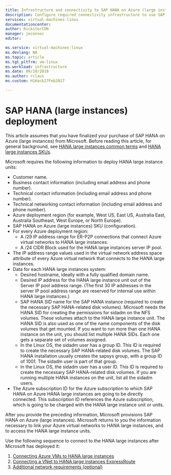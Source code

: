 ```yaml
---
title: Infrastructure and connectivity to SAP HANA on Azure (large instances) | Microsoft Docs
description: Configure required connectivity infrastructure to use SAP HANA on Azure (large instances).
services: virtual-machines-linux
documentationcenter: 
author: RicksterCDN
manager: jeconnoc
editor:

ms.service: virtual-machines-linux
ms.devlang: NA
ms.topic: article
ms.tgt_pltfrm: vm-linux
ms.workload: infrastructure
ms.date: 09/10/2018
ms.author: rclaus
ms.custom: H1Hack27Feb2017

---
```


# SAP HANA (large instances) deployment 

This article assumes that you have finalized your purchase of SAP HANA on Azure (large instances) from Microsoft. Before reading this article, for general background, see [HANA large instances common terms](hana-know-terms.md) and [HANA large instances SKUs](hana-available-skus.md).


Microsoft requires the following information to deploy HANA large instance units:

- Customer name.
- Business contact information (including email address and phone number).
- Technical contact information (including email address and phone number).
- Technical networking contact information (including email address and phone number).
- Azure deployment region (for example, West US, East US, Australia East, Australia Southeast, West Europe, or North Europe).
- SAP HANA on Azure (large instances) SKU (configuration).
- For every Azure deployment region:
	- A /29 IP address range for ER-P2P connections that connect Azure virtual networks to HANA large instances.
	- A /24 CIDR Block used for the HANA large instances server IP pool.
- The IP address range values used in the virtual network address space attribute of every Azure virtual network that connects to the HANA large instances.
- Data for each HANA large instances system:
  - Desired hostname, ideally with a fully qualified domain name.
  - Desired IP address for the HANA large instance unit out of the Server IP pool address range. (The first 30 IP addresses in the server IP pool address range are reserved for internal use within HANA large instances.)
  - SAP HANA SID name for the SAP HANA instance (required to create the necessary SAP HANA-related disk volumes). Microsoft needs the HANA SID for creating the permissions for sidadm on the NFS volumes. These volumes attach to the HANA large instance unit. The HANA SID is also used as one of the name components of the disk volumes that get mounted. If you want to run more than one HANA instance on the unit, you should list multiple HANA SIDs. Each one gets a separate set of volumes assigned.
  - In the Linux OS, the sidadm user has a group ID. This ID is required to create the necessary SAP HANA-related disk volumes. The SAP HANA installation usually creates the sapsys group, with a group ID of 1001. The sidadm user is part of that group.
  - In the Linux OS, the sidadm user has a user ID. This ID is required to create the necessary SAP HANA-related disk volumes. If you are running multiple HANA instances on the unit, list all the sidadm users. 
- The Azure subscription ID for the Azure subscription to which SAP HANA on Azure HANA large instances are going to be directly connected. This subscription ID references the Azure subscription, which is going to be charged with the HANA large instance unit or units.

After you provide the preceding information, Microsoft provisions SAP HANA on Azure (large instances). Microsoft returns to you the information necessary to link your Azure virtual networks to HANA large instances, and to access the HANA large instance units.

Use the following sequence to connect to the HANA large instances after Microsoft has deployed it:

1. [Connecting Azure VMs to HANA large instances](hana-connect-azure-vm-large-instances.md)
2. [Connecting a VNet to HANA large instances ExpressRoute](hana-connect-vnet-express-route.md)
3. [Additional network requirements (optional)](hana-additional-network-requirements.md)

